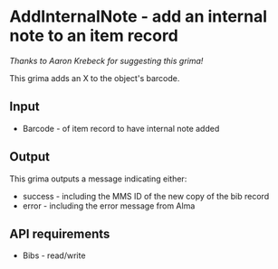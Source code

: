 # AddInternalNote - add an internal note to an item record
*Thanks to Aaron Krebeck for suggesting this grima!*

This grima adds an X to the object's barcode.

## Input
* Barcode - of item record to have internal note added

## Output
This grima outputs a message indicating either:
* success - including the MMS ID of the new copy of the bib record
* error - including the error message from Alma

## API requirements
* Bibs - read/write

